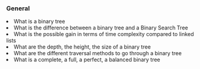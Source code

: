 ### General

<li>   What is a binary tree
<li>   What is the difference between a binary tree and a Binary Search Tree
<li>   What is the possible gain in terms of time complexity compared to linked lists
<li>   What are the depth, the height, the size of a binary tree
<li>   What are the different traversal methods to go through a binary tree
<li>   What is a complete, a full, a perfect, a balanced binary tree


